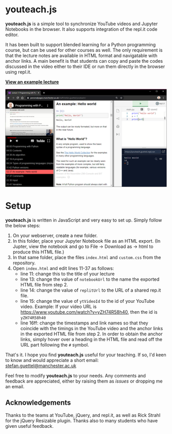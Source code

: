 # youteach.js

**youteach.js** is a simple tool to synchronize YouTube videos and Jupyter Notebooks in the browser. It also supports integration of the repl.it code editor.

It has been built to support blended learning for a Python programming course, but can be used for other courses as well. The only requirement is that the lecture notes are available in HTML format and navigatable with anchor links. A main benefit is that students can copy and paste the codes discussed in the video either to their IDE or run them directly in the browser using repl.it.

[**View an example lecture**](https://personalpages.manchester.ac.uk/staff/stefan.guettel/youteach/)

![Screenshot](screenshot.png)

# Setup

**youteach.js** is written in JavaScript and very easy to set up. Simply follow the below steps:

1. On your webserver, create a new folder.
2. In this folder, place your Jupyter Notebook file as an HTML export. (In Jupter, view the notebook and go to File -> Download as -> html to produce this HTML file.)
3. In that same folder, place the files `index.html` and `custom.css` from the repository.
4. Open `index.html` and edit lines 11-37 as follows:
   * line 11: change this to the title of your lecture
   * line 13: change the value of `notebookUrl` to the name the exported HTML file from step 2.
   * line 14: change the value of `replitUrl` to the URL of a shared rep.it file.
   * line 15: change the value of `ytVideoId` to the id of your YouTube video. Example: If your video URL is https://www.youtube.com/watch?v=yZH74R58h40, then the id is `yZH74R58h40`
   * line 16ff: change the timestamps and link names so that they coincide with the timings in the YouTube video and the anchor links in the exported HTML file from step 2. In order to obtain the anchor links, simply hover over a heading in the HTML file and read off the URL part following the `#` symbol.

That's it. I hope you find **youteach.js** useful for your teaching. If so, I'd keen to know and would appreciate a short email: stefan.guettel@manchester.ac.uk

Feel free to modify **youteach.js** to your needs. Any comments and feedback are appreciated, either by raising them as *issues* or dropping me an email.

## Acknowledgements

Thanks to the teams at YouTube, jQuery, and repl.it, as well as Rick Strahl for the jQuery Resizable plugin. Thanks also to many students who have given useful feedback.
